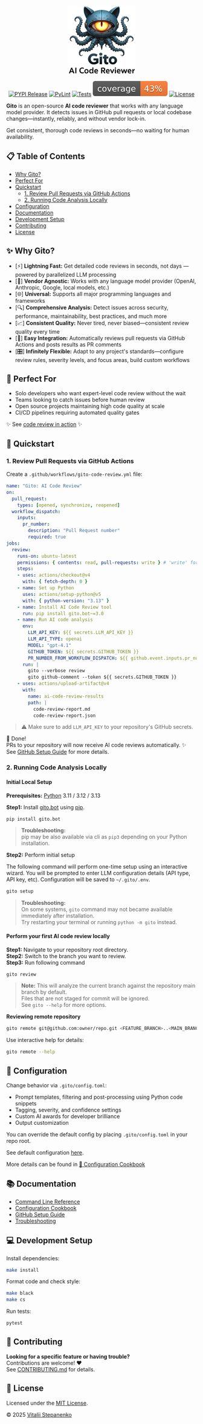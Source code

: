 <h1 align="center"><a href="#"><img alt="Gito: AI Code Reviewer" src="https://raw.githubusercontent.com/Nayjest/Gito/main/press-kit/logo/gito-ai-code-reviewer_logo-180.png" align="center" width="180"></a></h1>
<p align="center">
<a href="https://pypi.org/project/gito.bot/" target="_blank"><img src="https://img.shields.io/pypi/v/gito.bot" alt="PYPI Release"></a>
<a href="https://github.com/Nayjest/Gito/actions/workflows/code-style.yml" target="_blank"><img src="https://github.com/Nayjest/Gito/actions/workflows/code-style.yml/badge.svg" alt="PyLint"></a>
<a href="https://github.com/Nayjest/Gito/actions/workflows/tests.yml" target="_blank"><img src="https://github.com/Nayjest/Gito/actions/workflows/tests.yml/badge.svg" alt="Tests"></a>
<img src="https://raw.githubusercontent.com/Nayjest/Gito/main/coverage.svg" alt="Code Coverage">
<a href="https://github.com/Nayjest/Gito/blob/main/LICENSE" target="_blank"><img src="https://img.shields.io/static/v1?label=license&message=MIT&color=d08aff" alt="License"></a>
</p>

**Gito** is an open-source **AI code reviewer** that works with any language model provider.
It detects issues in GitHub pull requests or local codebase changes—instantly, reliably, and without vendor lock-in.

Get consistent, thorough code reviews in seconds—no waiting for human availability.

## 📋 Table of Contents
- [Why Gito?](#-why-gito)
- [Perfect For](#-perfect-for)
- [Quickstart](#-quickstart)
  - [1. Review Pull Requests via GitHub Actions](#1-review-pull-requests-via-github-actions)
  - [2. Running Code Analysis Locally](#2-running-code-analysis-locally)
- [Configuration](#-configuration)
- [Documentation](#-documentation)
- [Development Setup](#-development-setup)
- [Contributing](#-contributing)
- [License](#-license)

## ✨ Why Gito?

- [⚡] **Lightning Fast:** Get detailed code reviews in seconds, not days — powered by parallelized LLM processing  
- [🔧] **Vendor Agnostic:** Works with any language model provider (OpenAI, Anthropic, Google, local models, etc.)  
- [🌐] **Universal:** Supports all major programming languages and frameworks  
- [🔍] **Comprehensive Analysis:** Detect issues across security, performance, maintainability, best practices, and much more  
- [📈] **Consistent Quality:** Never tired, never biased—consistent review quality every time  
- [🚀] **Easy Integration:** Automatically reviews pull requests via GitHub Actions and posts results as PR comments  
- [🎛️] **Infinitely Flexible:** Adapt to any project's standards—configure review rules, severity levels, and focus areas, build custom workflows 

## 🎯 Perfect For

- Solo developers who want expert-level code review without the wait
- Teams looking to catch issues before human review
- Open source projects maintaining high code quality at scale
- CI/CD pipelines requiring automated quality gates

✨ See [code review in action](https://github.com/Nayjest/Gito/pull/99) ✨

## 🚀 Quickstart

### 1. Review Pull Requests via GitHub Actions

Create a `.github/workflows/gito-code-review.yml` file:

```yaml
name: "Gito: AI Code Review"
on:
  pull_request:
    types: [opened, synchronize, reopened]
  workflow_dispatch:
    inputs:
      pr_number:
        description: "Pull Request number"
        required: true
jobs:
  review:
    runs-on: ubuntu-latest
    permissions: { contents: read, pull-requests: write } # 'write' for leaving the summary comment
    steps:
    - uses: actions/checkout@v4
      with: { fetch-depth: 0 }
    - name: Set up Python
      uses: actions/setup-python@v5
      with: { python-version: "3.13" }
    - name: Install AI Code Review tool
      run: pip install gito.bot~=3.0
    - name: Run AI code analysis
      env:
        LLM_API_KEY: ${{ secrets.LLM_API_KEY }}
        LLM_API_TYPE: openai
        MODEL: "gpt-4.1"
        GITHUB_TOKEN: ${{ secrets.GITHUB_TOKEN }}
        PR_NUMBER_FROM_WORKFLOW_DISPATCH: ${{ github.event.inputs.pr_number }}
      run: |
        gito --verbose review
        gito github-comment --token ${{ secrets.GITHUB_TOKEN }}
    - uses: actions/upload-artifact@v4
      with:
        name: ai-code-review-results
        path: |
          code-review-report.md
          code-review-report.json
```

> ⚠️ Make sure to add `LLM_API_KEY` to your repository's GitHub secrets.

💪 Done!  
PRs to your repository will now receive AI code reviews automatically. ✨  
See [GitHub Setup Guide](https://github.com/Nayjest/Gito/blob/main/documentation/github_setup.md) for more details.

### 2. Running Code Analysis Locally

#### Initial Local Setup

**Prerequisites:** [Python](https://www.python.org/downloads/) 3.11 / 3.12 / 3.13  

**Step1:** Install [gito.bot](https://github.com/Nayjest/Gito) using [pip](https://en.wikipedia.org/wiki/Pip_(package_manager)).
```bash
pip install gito.bot
```

> **Troubleshooting:**  
> pip may be also available via cli as `pip3` depending on your Python installation.

**Step2:** Perform initial setup

The following command will perform one-time setup using an interactive wizard.
You will be prompted to enter LLM configuration details (API type, API key, etc).
Configuration will be saved to `~/.gito/.env`.

```bash
gito setup
```

> **Troubleshooting:**  
> On some systems, `gito` command may not became available immediately after installation.  
> Try restarting your terminal or running `python -m gito` instead.


#### Perform your first AI code review locally

**Step1:** Navigate to your repository root directory.  
**Step2:** Switch to the branch you want to review.  
**Step3:** Run following command
```bash
gito review
```

> **Note:** This will analyze the current branch against the repository main branch by default.  
> Files that are not staged for commit will be ignored.  
> See `gito --help` for more options.

**Reviewing remote repository**

```bash
gito remote git@github.com:owner/repo.git <FEATURE_BRANCH>..<MAIN_BRANCH>
```
Use interactive help for details:
```bash
gito remote --help
```

## 🔧 Configuration

Change behavior via `.gito/config.toml`:

- Prompt templates, filtering and post-processing using Python code snippets
- Tagging, severity, and confidence settings
- Custom AI awards for developer brilliance
- Output customization

You can override the default config by placing `.gito/config.toml` in your repo root.


See default configuration [here](https://github.com/Nayjest/Gito/blob/main/gito/config.toml).

More details can be found in [📖 Configuration Cookbook](https://github.com/Nayjest/Gito/blob/main/documentation/config_cookbook.md)

## 📚 Documentation

- [Command Line Reference](https://github.com/Nayjest/Gito/blob/main/documentation/command_line_reference.md)
- [Configuration Cookbook](https://github.com/Nayjest/Gito/blob/main/documentation/config_cookbook.md)
- [GitHub Setup Guide](https://github.com/Nayjest/Gito/blob/main/documentation/github_setup.md)
- [Troubleshooting](https://github.com/Nayjest/Gito/blob/main/documentation/troubleshooting.md)


## 💻 Development Setup

Install dependencies:

```bash
make install
```

Format code and check style:

```bash
make black
make cs
```

Run tests:

```bash
pytest
```

## 🤝 Contributing

**Looking for a specific feature or having trouble?**  
Contributions are welcome! ❤️  
See [CONTRIBUTING.md](https://github.com/Nayjest/Gito/blob/main/CONTRIBUTING.md) for details.

## 📝 License

Licensed under the [MIT License](https://github.com/Nayjest/Gito/blob/main/LICENSE).

© 2025 [Vitalii Stepanenko](mailto:mail@vitaliy.in)
